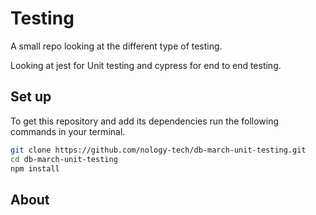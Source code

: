# Testing

A small repo looking at the different type of testing.

Looking at jest for Unit testing and cypress for end to end testing.

## Set up

To get this repository and add its dependencies run the following commands in your terminal.

```bash
git clone https://github.com/nology-tech/db-march-unit-testing.git
cd db-march-unit-testing
npm install
```

## About


